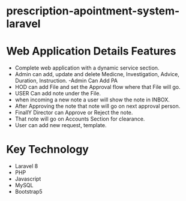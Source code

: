 # prescription-apointment-system-laravel

# Web Application Details Features 
- Complete web application with a dynamic service section.
- Admin can add, update and delete Medicne, Investigation, Advice, Duration, Instruction.
 -Admin Can Add PA
- HOD can add File and set the Approval flow where that File will go.
- USER Can add note under the File.
- when incoming a new note a user will show the note in INBOX.
- After Approving the note that note  will go on next approval person.
- FinallY Director can Approve or Reject the note.
- That note will go on Accounts Section for clearance.
- User can add new request, template.

###
# Key Technology
- Laravel 8
- PHP
- Javascript
- MySQL
- Bootstrap5
